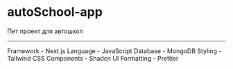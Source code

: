# autoSchool-app

Пет проект для автошкол

---

Framework - Next.js
Language - JavaScript
Database - MongoDB
Styling - Tailwind CSS
Components - Shadcn UI
Formatting - Prettier
